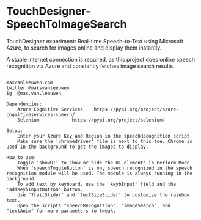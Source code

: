 # TouchDesigner-SpeechToImageSearch
TouchDesigner experiment: Real-time Speech-to-Text using Microsoft Azure, to search for images online and display them instantly.

A stable internet connection is required, as this project does online speech recognition via Azure and constantly fetches image search results.

<pre><code>
maxvanleeuwen.com
twitter	@maksvanleeuwen
ig 	@max.van.leeuwen

Dependencies:
	Azure Cognitive Services 	https://pypi.org/project/azure-cognitiveservices-speech/
	Selenium 			https://pypi.org/project/selenium/

Setup:
	Enter your Azure Key and Region in the speechRecognition script.
	Make sure the 'chromedriver' file is next to this toe. Chrome is used in the background to get the images to display.

How to use:
	Toggle 'showUI' to show or hide the UI elements in Perform Mode.
	When 'speechToggleButton' is on, speech recognized in the speech recognition module will be used. The module is always running in the background.
	To add text by keyboard, use the 'keybInput' field and the 'addKeybInputButton' button.
	Use 'TrailSlider' and 'textSizeSlider' to customize the rainbow text.
	Open the scripts "speechRecognition", "imageSearch", and "textAnim" for more parameters to tweak.
</code></pre>

